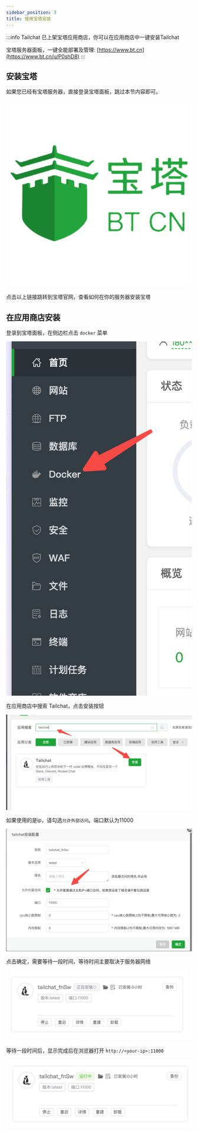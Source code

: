 ```yaml
---
sidebar_position: 3
title: 使用宝塔安装
---
```


:::info
Tailchat 已上架宝塔应用商店，你可以在应用商店中一键安装Tailchat

宝塔服务器面板，一键全能部署及管理: [https://www.bt.cn](https://www.bt.cn/u/P0shD8)
:::

## 安装宝塔

如果您已经有宝塔服务器，直接登录宝塔面板，跳过本节内容即可。

![](./assets/bt-logo.jpg)

点击以上链接跳转到宝塔官网，查看如何在你的服务器安装宝塔

## 在应用商店安装

登录到宝塔面板，在侧边栏点击 `docker` 菜单

![](./assets/bt1.png)

在应用商店中搜索 Tailchat，点击安装按钮

![](./assets/bt2.png)

如果使用的是ip，请勾选`允许外部访问`。端口默认为11000

![](./assets/bt3.png)

点击确定，需要等待一段时间，等待时间主要取决于服务器网络

![](./assets/bt4.png)

等待一段时间后，显示完成后在浏览器打开 `http://<your-ip>:11000`

![](./assets/bt5.png)
